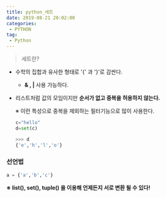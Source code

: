 ```yaml
---
title: python_세트
date: 2019-08-21 20:02:00
categories:
 - PYTHON
tag:
 - Python
---
```


> 세트란?

- 수학의 집합과 유사한 형태로 '{' 과 '}'로 감싼다.

  - **& , |** 사용 가능하다.

- 리스트처럼 값의 모임이지만 **순서가 없고 중복을 허용하지 않는다.**

  ※ 이런 특성으로 중복을 제외하는 필터기능으로 많이 사용한다.

  ```python
  c="hello"
  d=set(c)
  
  >>> d
  {'e','h','l','o'}
  ```



### **선언법**

```python
a = {'a','b','c'}
```

**※ list(), set(), tuple() 을 이용해 언제든지 서로 변환 될 수 있다!**